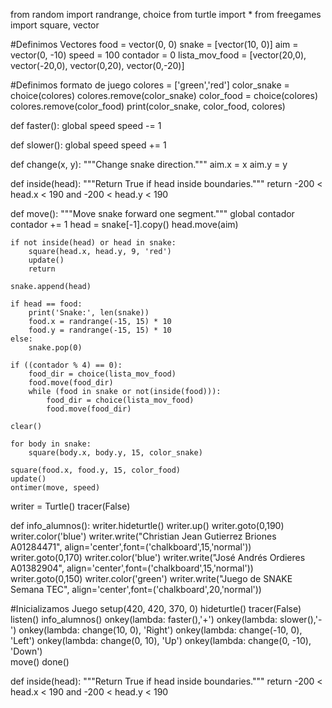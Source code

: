 

from random import randrange, choice
from turtle import *
from freegames import square, vector

#Definimos Vectores
food = vector(0, 0)
snake = [vector(10, 0)]
aim = vector(0, -10)
speed = 100
contador = 0
lista_mov_food = [vector(20,0), vector(-20,0), vector(0,20), vector(0,-20)]

#Definimos formato de juego
colores = ['green','red']
color_snake = choice(colores)
colores.remove(color_snake)
color_food = choice(colores)
colores.remove(color_food)
print(color_snake, color_food, colores)

def faster():
    global speed
    speed -= 1

def slower():
    global speed
    speed += 1

def change(x, y):
    """Change snake direction."""
    aim.x = x
    aim.y = y


def inside(head):
    """Return True if head inside boundaries."""
    return -200 < head.x < 190 and -200 < head.y < 190
        
def move():
    """Move snake forward one segment."""
    global contador
    contador += 1
    head = snake[-1].copy()
    head.move(aim)

    if not inside(head) or head in snake:
        square(head.x, head.y, 9, 'red')
        update()
        return

    snake.append(head)

    if head == food:
        print('Snake:', len(snake))
        food.x = randrange(-15, 15) * 10
        food.y = randrange(-15, 15) * 10
    else:
        snake.pop(0)

    if ((contador % 4) == 0):
        food_dir = choice(lista_mov_food)
        food.move(food_dir)
        while (food in snake or not(inside(food))):
            food_dir = choice(lista_mov_food)
            food.move(food_dir)            
        
    clear()

    for body in snake:
        square(body.x, body.y, 15, color_snake)

    square(food.x, food.y, 15, color_food)
    update()
    ontimer(move, speed)

writer = Turtle()
tracer(False)


def info_alumnos():
    writer.hideturtle()
    writer.up()
    writer.goto(0,190)
    writer.color('blue')
    writer.write("Christian Jean Gutierrez Briones A01284471", align='center',font=('chalkboard',15,'normal'))
    writer.goto(0,170)
    writer.color('blue')
    writer.write("José Andrés Ordieres A01382904", align='center',font=('chalkboard',15,'normal'))
    writer.goto(0,150)
    writer.color('green')
    writer.write("Juego de SNAKE Semana TEC", align='center',font=('chalkboard',20,'normal'))


#Inicializamos Juego
setup(420, 420, 370, 0)
hideturtle()
tracer(False)
listen()
info_alumnos()
onkey(lambda: faster(),'+')
onkey(lambda: slower(),'-')
onkey(lambda: change(10, 0), 'Right')
onkey(lambda: change(-10, 0), 'Left')
onkey(lambda: change(0, 10), 'Up')
onkey(lambda: change(0, -10), 'Down')    
move()
done()

def inside(head):
    """Return True if head inside boundaries."""
    return -200 < head.x < 190 and -200 < head.y < 190
        
